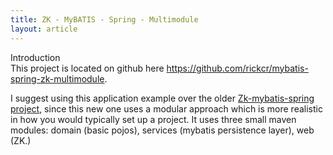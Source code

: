 ```yaml
---
title: ZK - MyBATIS - Spring - Multimodule
layout: article
---
```

<div class="sectionHeading">Introduction</div>
<div class="section">
This project is located on github here <a href="https://github.com/rickcr/mybatis-spring-zk-multimodule">https://github.com/rickcr/mybatis-spring-zk-multimodule</a>.
 
I suggest using this application example over the older <a href="http://learntechnology.net/2013/06/15/zk-mybatis-spring.html">Zk-mybatis-spring project</a>, since this new one uses a modular approach which is more 
 realistic in how you would typically set up a project. It uses three small maven modules: domain (basic pojos), services (mybatis persistence layer), web (ZK.)
 
</div>


